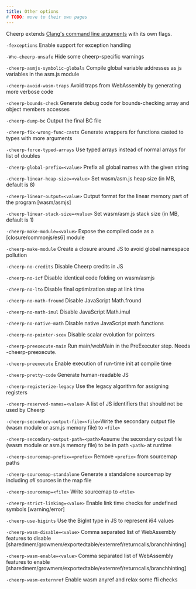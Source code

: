 ```yaml
---
title: Other options
# TODO: move to their own pages
---
```


Cheerp extends [Clang's command line arguments](https://clang.llvm.org/docs/ClangCommandLineReference.html) with its own flags.

`-fexceptions` Enable support for exception handling

`-Wno-cheerp-unsafe` Hide some cheerp-specific warnings

`-cheerp-asmjs-symbolic-globals` Compile global variable addresses as js variables in the asm.js module

`-cheerp-avoid-wasm-traps` Avoid traps from WebAssembly by generating more verbose code

`-cheerp-bounds-check` Generate debug code for bounds-checking array and object members accesses

`-cheerp-dump-bc` Output the final BC file

`-cheerp-fix-wrong-func-casts` Generate wrappers for functions casted to types with more arguments

`-cheerp-force-typed-arrays` Use typed arrays instead of normal arrays for list of doubles

`-cheerp-global-prefix=<value>` Prefix all global names with the given string

`-cheerp-linear-heap-size=<value>` Set wasm/asm.js heap size (in MB, default is 8)

`-cheerp-linear-output=<value>` Output format for the linear memory part of the program [wasm/asmjs]

`-cheerp-linear-stack-size=<value>` Set wasm/asm.js stack size (in MB, default is 1)

`-cheerp-make-module=<value>` Expose the compiled code as a [closure/commonjs/es6] module

`-cheerp-make-module` Create a closure around JS to avoid global namespace pollution

`-cheerp-no-credits` Disable Cheerp credits in JS

`-cheerp-no-icf` Disable identical code folding on wasm/asmjs

`-cheerp-no-lto` Disable final optimization step at link time

`-cheerp-no-math-fround` Disable JavaScript Math.fround

`-cheerp-no-math-imul` Disable JavaScript Math.imul

`-cheerp-no-native-math` Disable native JavaScript math functions

`-cheerp-no-pointer-scev` Disable scalar evolution for pointers

`-cheerp-preexecute-main` Run main/webMain in the PreExecuter step. Needs -cheerp-preexecute.

`-cheerp-preexecute` Enable execution of run-time init at compile time

`-cheerp-pretty-code` Generate human-readable JS

`-cheerp-registerize-legacy` Use the legacy algorithm for assigning registers

`-cheerp-reserved-names=<value>` A list of JS identifiers that should not be used by Cheerp

`-cheerp-secondary-output-file=<file>`Write the secondary output file (wasm module or asm.js memory file) to `<file>`

`-cheerp-secondary-output-path=<path>`Assume the secondary output file (wasm module or asm.js memory file) to be in path `<path>` at runtime

`-cheerp-sourcemap-prefix=<prefix>` Remove `<prefix>` from sourcemap paths

`-cheerp-sourcemap-standalone` Generate a standalone sourcemap by including _all_ sources in the map file

`-cheerp-sourcemap=<file>` Write sourcemap to `<file>`

`-cheerp-strict-linking=<value>` Enable link time checks for undefined symbols [warning/error]

`-cheerp-use-bigints` Use the BigInt type in JS to represent i64 values

`-cheerp-wasm-disable=<value>` Comma separated list of WebAssembly features to disable [sharedmem/growmem/exportedtable/externref/returncalls/branchhinting]

`-cheerp-wasm-enable=<value>` Comma separated list of WebAssembly features to enable [sharedmem/growmem/exportedtable/externref/returncalls/branchhinting]

`-cheerp-wasm-externref` Enable wasm anyref and relax some ffi checks
